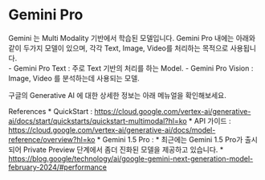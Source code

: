 # Gemini Pro 
Gemini 는 Multi Modality 기반에서 학습된 모델입니다. 
Gemini Pro 내에는 아래와 같이 두가지 모델이 있으며, 각각 Text, Image, Video를 처리하는 목적으로 사용됩니다.  
    - Gemini Pro Text : 주로 Text 기반의 처리를 하는 Model.
    - Gemini Pro Vision : Image, Video 를 분석하는데 사용되는 모델.

구글의 Generative AI 에 대한 상세한 정보는 아래 메뉴얼을 확인해보세요.

References
    * QuickStart : https://cloud.google.com/vertex-ai/generative-ai/docs/start/quickstarts/quickstart-multimodal?hl=ko
    * API 가이드 : https://cloud.google.com/vertex-ai/generative-ai/docs/model-reference/overview?hl=ko
    * Gemini 1.5 Pro : 
        * 최근에는 Gemini 1.5 Pro가 출시되어 Private Preview 단계에서 좀더 진화된 모델을 제공하고 있습니다.
        * https://blog.google/technology/ai/google-gemini-next-generation-model-february-2024/#performance
